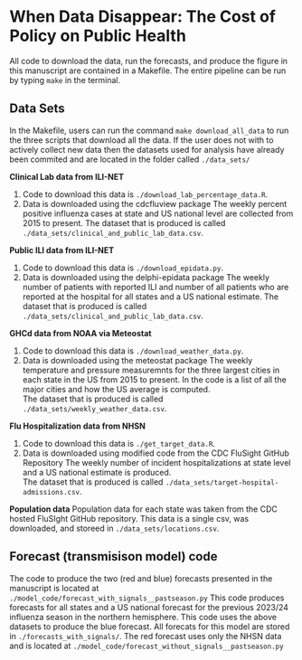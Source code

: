 # When Data Disappear: The Cost of Policy on Public Health

All code to download the data, run the forecasts, and produce the figure in this manuscript are contained in a Makefile. 
The entire pipeline can be run by typing `make` in the terminal. 

## Data Sets 

In the Makefile, users can run the command `make download_all_data` to run the three scripts that download all the data. 
If the user does not with to actively collect new data then the datasets used for analysis have already been commited and are located in the folder called `./data_sets/`

**Clinical Lab data from ILI-NET** 
1. Code to download this data is `./download_lab_percentage_data.R`.
2. Data is downloaded using the cdcfluview package
The weekly percent positive influenza cases at state and US national level are collected from 2015 to present.
The dataset that is produced is called `./data_sets/clinical_and_public_lab_data.csv`. 

**Public ILI data from ILI-NET** 
1. Code to download this data is `./download_epidata.py`.
2. Data is downloaded using the delphi-epidata package
The weekly number of patients with reported ILI and number of all patients who are reported at the hospital for all states and a US national estimate.
The dataset that is produced is called `./data_sets/clinical_and_public_lab_data.csv`. 

**GHCd data from NOAA via Meteostat** 
1. Code to download this data is `./download_weather_data.py`.
2. Data is downloaded using the meteostat package
The weekly temperature and pressure measuremnts for the three largest cities in each state in the US from 2015 to present.
In the code is a list of all the major cities and how the US average is computed.  
The dataset that is produced is called `./data_sets/weekly_weather_data.csv`. 

**Flu Hospitalization data from NHSN** 
1. Code to download this data is `./get_target_data.R`.
2. Data is downloaded using modified code from the CDC FluSight GitHub Repository
The weekly number of incident hospitalizations at state level and a US national estimate is produced.   
The dataset that is produced is called `./data_sets/target-hospital-admissions.csv`.

**Population data**
Population data for each state was taken from the CDC hosted FluSIght GitHub repository. 
This data is a single csv, was downloaded, and storeed in `./data_sets/locations.csv`.

## Forecast (transmisison model) code
The code to produce the two (red and blue) forecasts presented in the manuscript is located at `./model_code/forecast_with_signals__pastseason.py`
This code produces forecasts for all states and a US national forecast for the previous 2023/24 influenza season in the northern hemisphere. 
This code uses the above datasets to produce the blue forecast. All forecats for this model are stored in `./forecasts_with_signals/`.
The red forecast uses only the NHSN data and is located at `./model_code/forecast_without_signals__pastseason.py`







